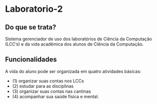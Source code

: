 # Laboratorio-2

## Do que se trata?
Sistema gerenciador de uso dos laboratórios de Ciência da Computação (LCC’s) e da vida acadêmica dos alunos de Ciência da Computação. 

## Funcionalidades

A vida do aluno pode ser organizada em quatro atividades básicas:
- (1) organizar suas contas nos LCCs 
- (2) estudar para as disciplinas
- (3) organizar suas contas nas cantinas
- (4) acompanhar sua saúde física e mental.
